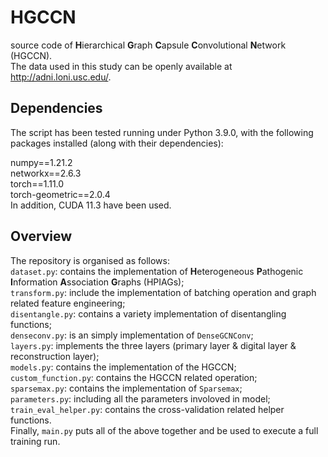 # HGCCN
source code of **H**ierarchical **G**raph **C**apsule **C**onvolutional **N**etwork (HGCCN). <br>
The data used in this study can be openly available at http://adni.loni.usc.edu/.

## Dependencies
The script has been tested running under Python 3.9.0, with the following packages installed (along with their dependencies): <br>

numpy==1.21.2 <br>
networkx==2.6.3 <br>
torch==1.11.0 <br>
torch-geometric==2.0.4 <br>
In addition, CUDA 11.3 have been used. <br>

## Overview
The repository is organised as follows: <br>
`dataset.py`: contains the implementation of **H**eterogeneous **P**athogenic **I**nformation **A**ssociation **G**raphs (HPIAGs); <br>
`transform.py`: include the implementation of batching operation and graph related feature engineering; <br>
`disentangle.py`: contains a variety implementation of disentangling functions; <br>
`denseconv.py`: is an simply implementation of `DenseGCNConv`; <br>
`layers.py`: implements the three layers (primary layer & digital layer & reconstruction layer); <br>
`models.py`: contains the implementation of the HGCCN; <br>
`custom_function.py`: contains the HGCCN related operation; <br>
`sparsemax.py`: contains the implementation of `Sparsemax`; <br>
`parameters.py`: including all the parameters involoved in model; <br>
`train_eval_helper.py`: contains the cross-validation related helper functions. <br>
Finally, `main.py` puts all of the above together and be used to execute a full training run.
